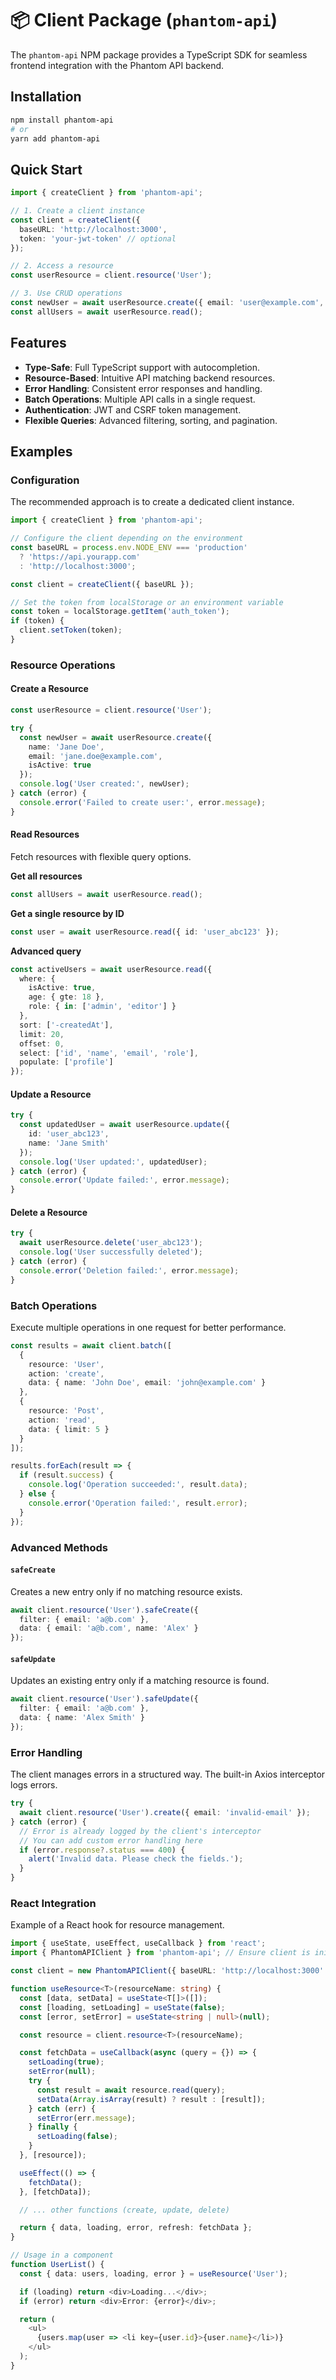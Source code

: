 # 📦 Client Package (`phantom-api`)

The `phantom-api` NPM package provides a TypeScript SDK for seamless frontend integration with the Phantom API backend.

## Installation

```bash
npm install phantom-api
# or
yarn add phantom-api
```

## Quick Start

```typescript
import { createClient } from 'phantom-api';

// 1. Create a client instance
const client = createClient({
  baseURL: 'http://localhost:3000',
  token: 'your-jwt-token' // optional
});

// 2. Access a resource
const userResource = client.resource('User');

// 3. Use CRUD operations
const newUser = await userResource.create({ email: 'user@example.com', name: 'John Doe' });
const allUsers = await userResource.read();
```

## Features

* **Type-Safe**: Full TypeScript support with autocompletion.
* **Resource-Based**: Intuitive API matching backend resources.
* **Error Handling**: Consistent error responses and handling.
* **Batch Operations**: Multiple API calls in a single request.
* **Authentication**: JWT and CSRF token management.
* **Flexible Queries**: Advanced filtering, sorting, and pagination.

## Examples

### Configuration

The recommended approach is to create a dedicated client instance.

```typescript
import { createClient } from 'phantom-api';

// Configure the client depending on the environment
const baseURL = process.env.NODE_ENV === 'production'
  ? 'https://api.yourapp.com'
  : 'http://localhost:3000';

const client = createClient({ baseURL });

// Set the token from localStorage or an environment variable
const token = localStorage.getItem('auth_token');
if (token) {
  client.setToken(token);
}
```

### Resource Operations

#### Create a Resource

```typescript
const userResource = client.resource('User');

try {
  const newUser = await userResource.create({
    name: 'Jane Doe',
    email: 'jane.doe@example.com',
    isActive: true
  });
  console.log('User created:', newUser);
} catch (error) {
  console.error('Failed to create user:', error.message);
}
```

#### Read Resources

Fetch resources with flexible query options.

**Get all resources**

```typescript
const allUsers = await userResource.read();
```

**Get a single resource by ID**

```typescript
const user = await userResource.read({ id: 'user_abc123' });
```

**Advanced query**

```typescript
const activeUsers = await userResource.read({
  where: {
    isActive: true,
    age: { gte: 18 },
    role: { in: ['admin', 'editor'] }
  },
  sort: ['-createdAt'],
  limit: 20,
  offset: 0,
  select: ['id', 'name', 'email', 'role'],
  populate: ['profile']
});
```

#### Update a Resource

```typescript
try {
  const updatedUser = await userResource.update({
    id: 'user_abc123',
    name: 'Jane Smith'
  });
  console.log('User updated:', updatedUser);
} catch (error) {
  console.error('Update failed:', error.message);
}
```

#### Delete a Resource

```typescript
try {
  await userResource.delete('user_abc123');
  console.log('User successfully deleted');
} catch (error) {
  console.error('Deletion failed:', error.message);
}
```

### Batch Operations

Execute multiple operations in one request for better performance.

```typescript
const results = await client.batch([
  {
    resource: 'User',
    action: 'create',
    data: { name: 'John Doe', email: 'john@example.com' }
  },
  {
    resource: 'Post',
    action: 'read',
    data: { limit: 5 }
  }
]);

results.forEach(result => {
  if (result.success) {
    console.log('Operation succeeded:', result.data);
  } else {
    console.error('Operation failed:', result.error);
  }
});
```

### Advanced Methods

#### `safeCreate`

Creates a new entry only if no matching resource exists.

```typescript
await client.resource('User').safeCreate({
  filter: { email: 'a@b.com' },
  data: { email: 'a@b.com', name: 'Alex' }
});
```

#### `safeUpdate`

Updates an existing entry only if a matching resource is found.

```typescript
await client.resource('User').safeUpdate({
  filter: { email: 'a@b.com' },
  data: { name: 'Alex Smith' }
});
```

### Error Handling

The client manages errors in a structured way. The built-in Axios interceptor logs errors.

```typescript
try {
  await client.resource('User').create({ email: 'invalid-email' });
} catch (error) {
  // Error is already logged by the client's interceptor
  // You can add custom error handling here
  if (error.response?.status === 400) {
    alert('Invalid data. Please check the fields.');
  }
}
```

### React Integration

Example of a React hook for resource management.

```typescript
import { useState, useEffect, useCallback } from 'react';
import { PhantomAPIClient } from 'phantom-api'; // Ensure client is initialized elsewhere

const client = new PhantomAPIClient({ baseURL: 'http://localhost:3000' });

function useResource<T>(resourceName: string) {
  const [data, setData] = useState<T[]>([]);
  const [loading, setLoading] = useState(false);
  const [error, setError] = useState<string | null>(null);

  const resource = client.resource<T>(resourceName);

  const fetchData = useCallback(async (query = {}) => {
    setLoading(true);
    setError(null);
    try {
      const result = await resource.read(query);
      setData(Array.isArray(result) ? result : [result]);
    } catch (err) {
      setError(err.message);
    } finally {
      setLoading(false);
    }
  }, [resource]);

  useEffect(() => {
    fetchData();
  }, [fetchData]);

  // ... other functions (create, update, delete)

  return { data, loading, error, refresh: fetchData };
}

// Usage in a component
function UserList() {
  const { data: users, loading, error } = useResource('User');

  if (loading) return <div>Loading...</div>;
  if (error) return <div>Error: {error}</div>;

  return (
    <ul>
      {users.map(user => <li key={user.id}>{user.name}</li>)}
    </ul>
  );
}
```
